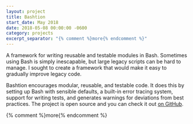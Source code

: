 ```yaml
---
layout: project
title: Bashtion
start_date: May 2018
date: 2018-05-08 00:00:00 -0600
category: projects
excerpt_separator: "{% comment %}more{% endcomment %}"
---
```

A framework for writing reusable and testable modules in Bash. Sometimes using Bash is simply inescapable, but large legacy scripts can be hard to manage. I sought to create a framework that would make it easy to gradually improve legacy code.

Bashtion encourages modular, reusable, and testable code. It does this by setting up Bash with sensible defaults, a built-in error tracing system, support for writing tests, and generates warnings for deviations from best practices. The project is open source and you can check it out [on GitHub][github].

{% comment %}more{% endcomment %}

[github]: https://github.com/JohnStarich/bashtion
